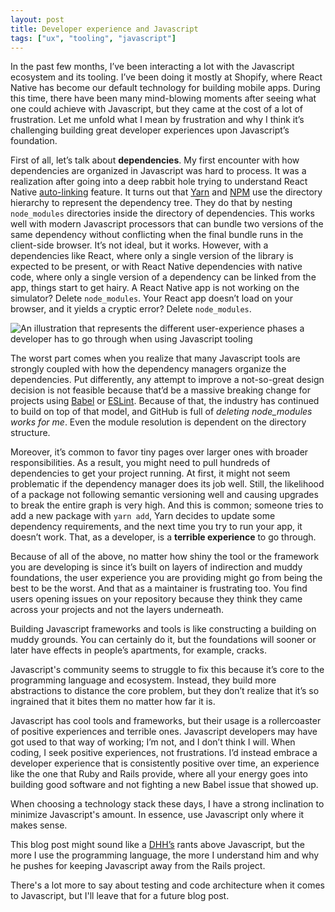 ```yaml
---
layout: post
title: Developer experience and Javascript
tags: ["ux", "tooling", "javascript"]
---
```


In the past few months, I’ve been interacting a lot with the Javascript ecosystem and its tooling. I’ve been doing it mostly at Shopify, where React Native has become our default technology for building mobile apps. During this time, there have been many mind-blowing moments after seeing what one could achieve with Javascript, but they came at the cost of a lot of frustration. Let me unfold what I mean by frustration and why I think it’s challenging building great developer experiences upon Javascript’s foundation.

First of all, let’s talk about **dependencies**. My first encounter with how dependencies are organized in Javascript was hard to process. It was a realization after going into a deep rabbit hole trying to understand React Native [auto-linking](https://www.google.com/search?client=safari&rls=en&q=react+native+autolinking&ie=UTF-8&oe=UTF-8) feature. It turns out that [Yarn](https://yarnpkg.com) and [NPM](https://www.npmjs.com) use the directory hierarchy to represent the dependency tree. They do that by nesting `node_modules` directories inside the directory of dependencies. This works well with modern Javascript processors that can bundle two versions of the same dependency without conflicting when the final bundle runs in the client-side browser. It’s not ideal, but it works. However, with a dependencies like React, where only a single version of the library is expected to be present, or with React Native dependencies with native code, where only a single version of a dependency can be linked from the app, things start to get hairy. A React Native app is not working on the simulator? Delete `node_modules`. Your React app doesn’t load on your browser, and it yields a cryptic error? Delete `node_modules`.

![An illustration that represents the different user-experience phases a developer has to go through when using Javascript tooling](/assets/images/javascript_mess.png)

The worst part comes when you realize that many Javascript tools are strongly coupled with how the dependency managers organize the dependencies. Put differently, any attempt to improve a not-so-great design decision is not feasible because that’d be a massive breaking change for projects using [Babel](https://babeljs.io) or [ESLint](https://eslint.org). Because of that, the industry has continued to build on top of that model, and GitHub is full of _deleting node_modules works for me_. Even the module resolution is dependent on the directory structure.

Moreover, it’s common to favor tiny pages over larger ones with broader responsibilities. As a result, you might need to pull hundreds of dependencies to get your project running. At first, it might not seem problematic if the dependency manager does its job well. Still, the likelihood of a package not following semantic versioning well and causing upgrades to break the entire graph is very high. And this is common; someone tries to add a new package with `yarn add`, Yarn decides to update some dependency requirements, and the next time you try to run your app, it doesn’t work. That, as a developer, is a **terrible experience** to go through.

Because of all of the above, no matter how shiny the tool or the framework you are developing is since it’s built on layers of indirection and muddy foundations, the user experience you are providing might go from being the best to be the worst. And that as a maintainer is frustrating too. You find users opening issues on your repository because they think they came across your projects and not the layers underneath.

Building Javascript frameworks and tools is like constructing a building on muddy grounds. You can certainly do it, but the foundations will sooner or later have effects in people’s apartments, for example, cracks.

Javascript's community seems to struggle to fix this because it’s core to the programming language and ecosystem. Instead, they build more abstractions to distance the core problem, but they don’t realize that it’s so ingrained that it bites them no matter how far it is.

Javascript has cool tools and frameworks, but their usage is a rollercoaster of positive experiences and terrible ones. Javascript developers may have got used to that way of working; I’m not, and I don’t think I will. When coding, I seek positive experiences, not frustrations. I’d instead embrace a developer experience that is consistently positive over time, an experience like the one that Ruby and Rails provide, where all your energy goes into building good software and not fighting a new Babel issue that showed up.

When choosing a technology stack these days, I have a strong inclination to minimize Javascript's amount. In essence, use Javascript only where it makes sense.

This blog post might sound like a [DHH’s](https://twitter.com/dhh) rants above Javascript, but the more I use the programming language, the more I understand him and why he pushes for keeping Javascript away from the Rails project.

There's a lot more to say about testing and code architecture when it comes to Javascript, but I'll leave that for a future blog post.
